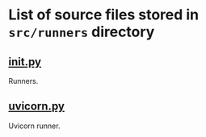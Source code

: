 # List of source files stored in `src/runners` directory

## [__init__.py](__init__.py)
Runners.

## [uvicorn.py](uvicorn.py)
Uvicorn runner.

